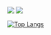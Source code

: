 <!-- Technology shields -->
![](https://img.shields.io/badge/OS-Linux-informational?style=flat&logo=linux&logoColor=white&color=2bbc8a)
![](https://img.shields.io/badge/Code-Golang-informational?style=flat&logo=golang&logoColor=white&color=2bbc8a)

<!-- Language stat -->
[![Top Langs](https://github-readme-stats.vercel.app/api/top-langs/?username=IlyaNyrkov&layout=demo&hide=CMake,Dockerfile&langs_count=5)](https://github.com/anuraghazra/github-readme-stats)
